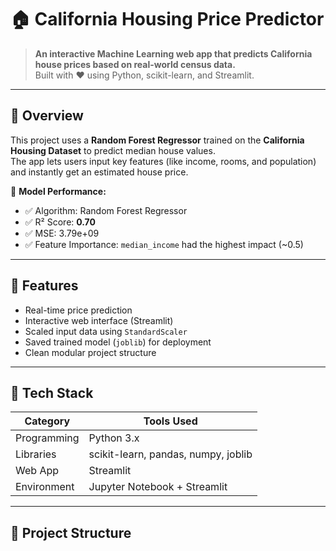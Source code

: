 # 🏠 California Housing Price Predictor  

> **An interactive Machine Learning web app that predicts California house prices based on real-world census data.**  
> Built with ❤️ using Python, scikit-learn, and Streamlit.  

---

## 🚀 Overview  
This project uses a **Random Forest Regressor** trained on the **California Housing Dataset** to predict median house values.  
The app lets users input key features (like income, rooms, and population) and instantly get an estimated house price.  

🧠 **Model Performance:**  
- ✅ Algorithm: Random Forest Regressor  
- ✅ R² Score: **0.70**  
- ✅ MSE: 3.79e+09  
- ✅ Feature Importance: `median_income` had the highest impact (~0.5)

---

## 🧩 Features  
- Real-time price prediction  
- Interactive web interface (Streamlit)  
- Scaled input data using `StandardScaler`  
- Saved trained model (`joblib`) for deployment  
- Clean modular project structure  

---

## 🧠 Tech Stack  
| Category | Tools Used |
|-----------|-------------|
| Programming | Python 3.x |
| Libraries | scikit-learn, pandas, numpy, joblib |
| Web App | Streamlit |
| Environment | Jupyter Notebook + Streamlit |

---

## 📁 Project Structure  
